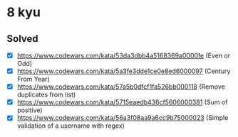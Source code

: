 # 8 kyu

## Solved

* [x] https://www.codewars.com/kata/53da3dbb4a5168369a0000fe (Even or Odd)
* [x] https://www.codewars.com/kata/5a3fe3dde1ce0e8ed6000097 (Century From Year)
* [x] https://www.codewars.com/kata/57a5b0dfcf1fa526bb000118 (Remove duplicates from list)
* [x] https://www.codewars.com/kata/5715eaedb436cf5606000381 (Sum of positive)
* [x] https://www.codewars.com/kata/56a3f08aa9a6cc9b75000023 (Simple validation of a username with regex)
